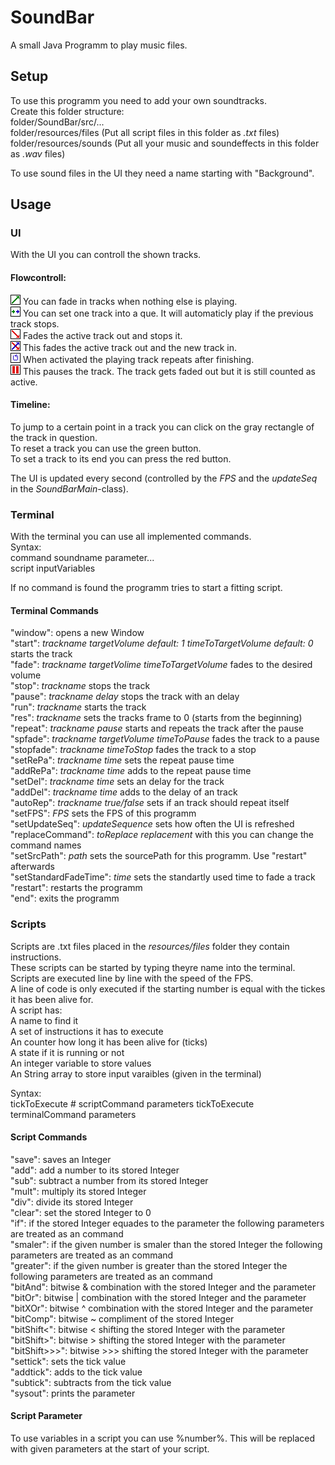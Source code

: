 # SoundBar  
A small Java Programm to play music files.  

## Setup    
To use this programm you need to add your own soundtracks.  
Create this folder structure:    
folder/SoundBar/src/...   
folder/resources/files (Put all script files in this folder as *.txt* files)  
folder/resources/sounds (Put all your music and soundeffects in this folder as *.wav* files)  
  
To use sound files in the UI they need a name starting with "Background".  

## Usage    
### UI  
With the UI you can controll the shown tracks.

#### Flowcontroll:  
![](src/images/FadeIn.png) You can fade in tracks when nothing else is playing.  
![](src/images/InRow.png) You can set one track into a que. It will automaticly play if the previous track stops.  
![](src/images/FadeOut.png) Fades the active track out and stops it.  
![](src/images/CrossFade.png) This fades the active track out and the new track in.  
![](src/images/Repeat.png) When activated the playing track repeats after finishing.  
![](src/images/Stop.png) This pauses the track. The track gets faded out but it is still counted as active.  

#### Timeline:  
To jump to a certain point in a track you can click on the gray rectangle of the track in question.  
To reset a track you can use the green button.  
To set a track to its end you can press the red button.  
  
The UI is updated every second (controlled by the *FPS* and the *updateSeq* in the *SoundBarMain*-class).   
  
### Terminal    
With the terminal you can use all implemented commands.  
Syntax:   
command soundname parameter...  
script inputVariables
  
If no command is found the programm tries to start a fitting script.

#### Terminal Commands
"window": opens a new Window  
"start": *trackname* *targetVolume default: 1* *timeToTargetVolume default: 0* starts the track  
"fade": *trackname* *targetVolime* *timeToTargetVolume* fades to the desired volume  
"stop": *trackname* stops the track  
"pause": *trackname* *delay* stops the track with an delay  
"run": *trackname* starts the track  
"res": *trackname* sets the tracks frame to 0 (starts from the beginning)  
"repeat": *trackname* *pause* starts and repeats the track after the pause  
"spfade": *trackname* *targetVolume* *timeToPause* fades the track to a pause  
"stopfade": *trackname* *timeToStop* fades the track to a stop  
"setRePa": *trackname* *time* sets the repeat pause time  
"addRePa": *trackname* *time* adds to the repeat pause time  
"setDel": *trackname* *time* sets an delay for the track  
"addDel": *trackname* *time* adds to the delay of an track  
"autoRep": *trackname* *true/false* sets if an track should repeat itself  
"setFPS": *FPS* sets the FPS of this programm  
"setUpdateSeq": *updateSequence* sets how often the UI is refreshed  
"replaceCommand": *toReplace* *replacement* with this you can change the command names  
"setSrcPath": *path* sets the sourcePath for this programm. Use "restart" afterwards  
"setStandardFadeTime": *time* sets the standartly used time to fade a track  
"restart": restarts the programm  
"end": exits the programm  

### Scripts
Scripts are .txt files placed in the *resources/files* folder they contain instructions.  
These scripts can be started by typing theyre name into the terminal.  
Scripts are executed line by line with the speed of the FPS.  
A line of code is only executed if the starting number is equal with the tickes it has been alive for.  
A script has:  
A name to find it  
A set of instructions it has to execute  
An counter how long it has been alive for (ticks)  
A state if it is running or not  
An integer variable to store values  
An String array to store input varaibles (given in the terminal)  

Syntax:  
tickToExecute # scriptCommand parameters
tickToExecute terminalCommand parameters
  
#### Script Commands  
"save": saves an Integer  
"add": add a number to its stored Integer  
"sub": subtract a number from its stored Integer  
"mult": multiply its stored Integer  
"div": divide its stored Integer  
"clear": set the stored Integer to 0  
"if": if the stored Integer equades to the parameter the following parameters are treated as an command   
"smaler": if the given number is smaler than the stored Integer the following parameters are treated as an command  
"greater": if the given number is greater than the stored Integer the following parameters are treated as an command  
"bitAnd": bitwise & combination with the stored Integer and the parameter  
"bitOr": bitwise | combination with the stored Integer and the parameter  
"bitXOr": bitwise ^ combination with the stored Integer and the parameter  
"bitComp": bitwise ~ compliment of the stored Integer  
"bitShift<": bitwise < shifting the stored Integer with the parameter  
"bitShift>": bitwise > shifting the stored Integer with the parameter  
"bitShift>>>": bitwise >>> shifting the stored Integer with the parameter  
"settick": sets the tick value  
"addtick": adds to the tick value  
"subtick": subtracts from the tick value  
"sysout": prints the parameter  

#### Script Parameter  
To use variables in a script you can use %number%. This will be replaced with given parameters at the start of your script.